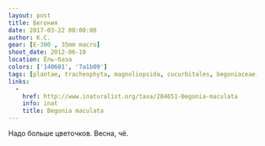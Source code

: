 ```yaml
---
layout: post
title: Бегония
date: 2017-03-22 00:00:00
author: К.С.
gear: [E-300 , 35mm macro]
shoot_date: 2012-06-10
location: Ёль-база
colors: ['140601', '7a1b09']
tags: [plantae, tracheophyta, magnoliopsida, cucurbitales, begoniaceae, begonia, begonia maculata]
links:
  -
    href: http://www.inaturalist.org/taxa/284651-Begonia-maculata
    info: inat
    title: Begonia maculata
---
```


Надо больше цветочков. Весна, чё.
